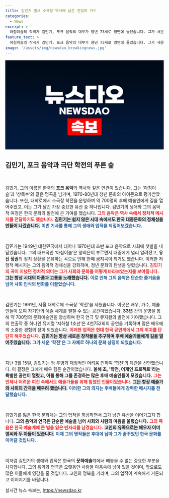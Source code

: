 ```yaml
---
title: 김민기 별세 소극장 역사에 남은 전설의 가수
categories:
  - News
excerpt: >
  아침이슬의 작곡가 김민기, 포크 음악의 대부가 향년 73세로 영면에 들었습니다. 그가 세운 소극장 학전에서 700여 명의 예술인을 키우며 우리 문화의 밑거름이 된 그의 유산은 계속될 것입니다.
feature_text: >
  아침이슬의 작곡가 김민기, 포크 음악의 대부가 향년 73세로 영면에 들었습니다. 그가 세운 소극장 학전에서 700여 명의 예술인을 키우며 우리 문화의 밑거름이 된 그의 유산은 계속될 것입니다.
image: '/assets/img/newsdao_breakingnews.jpg'
---
```


<p><img src="/assets/img/newsdao_breakingnews.jpg" alt="implanttips 속보" /></p>

<h2 data-ke-size="size26">김민기, 포크 음악과 극단 학전의 푸른 숲</h2>

<p data-ke-size="size16">&nbsp;</p>

<p>김민기, 그의 이름은 한국의 <b>포크 음악</b>의 역사와 깊은 연관이 있습니다. 그는 ‘아침이슬’과 ‘상록수’와 같은 명곡을 남기며, 1970-80년대 청년 문화의 아이콘으로 평가받았습니다. 또한, 대학로에서 소극장 학전을 운영하며 약 700명의 후배 예술인에게 길을 열어주었고, 이는 그가 남긴 가장 중요한 유산 중 하나입니다. 김민기의 생애와 그의 음악적 여정은 한국 문화의 발전에 큰 기여를 했습니다. <b><span style="color: #ee2323;">그의 음악은 역사 속에서 정치적 메시지를 전달하기도 했습니다.</span></b> <b><span style="background-color: #21538527;">김민기는 쉽지 않은 시대 속에서도 한국 대중문화의 정체성을 만들어 나갔습니다.</span></b> <b><span style="color: #1a5490;">이번 기사를 통해 그의 생애와 업적을 되짚어보겠습니다.</span></b></p>

<p data-ke-size="size16">&nbsp;</p>

<p>김민기는 1949년 대한민국에서 태어나 1970년대 초반 포크 음악으로 사회에 첫발을 내딛었습니다. 그의 대표곡인 ‘아침이슬’은 양희은이 부르면서 대중에게 널리 알려졌고, <b>유신 정권</b>의 정치 상황을 은유하는 곡으로 인해 한때 금지곡이 되기도 했습니다. 이러한 저항적 메시지는 그의 음악적 정체성을 강화하며, 청년 문화의 탄생을 알렸습니다. <b><span style="color: #ee2323;">김민기의 곡이 지녔던 정치적 의미는 그가 사회와 문화를 어떻게 바라보았는지를 보여줍니다.</span></b> <b><span style="background-color: #21538527;">그는 항상 시대의 아픔과 고통을 노래했습니다.</span></b> <b><span style="color: #1a5490;">이로 인해 그의 음악은 단순한 즐거움을 넘어 사회 인식의 변화를 이끌었습니다.</span></b></p>

<p data-ke-size="size16">&nbsp;</p>

<p>김민기는 1991년, 서울 대학로에 소극장 '학전'을 세웠습니다. 이곳은 배우, 가수, 예술인들이 모여 자기만의 예술 세계를 펼칠 수 있는 공간이었습니다. <b>33년</b> 간의 운영을 통해 약 700명의 문화예술인을 양성하며 한국 연극 및 뮤지컬의 발전에 기여했습니다. 그의 연출작 중 하나인 뮤지컬 ‘지하철 1호선’은 4천752회의 공연을 기록하며 많은 배우에게 소중한 경험의 장이 되었습니다. <b><span style="color: #ee2323;">이러한 업적은 현대 한국 공연계에서 그의 위치를 단단히 해주었습니다.</span></b> <b><span style="background-color: #21538527;">김민기는 항상 새로운 창작물을 추구하며 후배 예술가들에게 길을 열어주었습니다.</span></b> <b><span style="color: #1a5490;">그가 세운 '학전'은 그 자체로 하나의 문화 상징이 되었습니다.</span></b></p>

<p data-ke-size="size16">&nbsp;</p>

<p>지난 3월 15일, 김민기는 암 투병과 재정적인 어려움 인하여 ‘학전’의 폐관을 선언했습니다. 이 결정은 그에게 매우 힘든 순간이었습니다. <b>올해 초, '학전, 어게인 프로젝트'라는 특별한 공연이 열렸고, 이를 통해 그를 존경하는 많은 후배 예술인들이 모였습니다.</b>  <b><span style="color: #ee2323;">그는 언제나 어려운 여건 속에서도 예술가들을 위해 힘썼던 인물이었습니다.</span></b> <b><span style="background-color: #21538527;">그는 항상 예술가와 사회의 간극을 메우려 했습니다.</span></b> <b><span style="color: #1a5490;">이러한 그의 의지는 후배들에게 강력한 메시지를 전달했습니다.</span></b></p>

<p data-ke-size="size16">&nbsp;</p>

<p>김민기를 잃은 한국 문화계는 그의 업적을 회상하면서 그가 남긴 유산을 이어가고자 합니다. <b>그의 음악과 연극은 단순한 예술을 넘어 사회와 사람의 마음을 울렸습니다.</b> <b><span style="color: #ee2323;">그의 죽음은 한국 예술계에 큰 별을 잃은 빈자리를 남겼습니다.</span></b> <b><span style="background-color: #21538527;">고인의 유족으로는 배우자 이미영씨와 두 아들이 있습니다.</span></b> <b><span style="color: #1a5490;">이제 그의 명작들은 후대에 남아 그가 꿈꾸었던 한국 문화를 이어갈 것입니다.</span></b> </p>

<p data-ke-size="size16">&nbsp;</p>

<p>이처럼 김민기의 생애와 업적은 한국의 <b>문화예술</b>계에서 빼놓을 수 없는 중요한 부분을 차지합니다. 그의 음악과 연극은 오랫동안 사람들 마음속에 남아 있을 것이며, 앞으로도 많은 이들에게 영감을 줄 것입니다. 고인의 명복을 기리며, 그의 업적이 계속해서 거론되고 이어지기를 바랍니다. </p>
실시간 뉴스 속보는, <a href="https://newsdao.kr" rel="dofollow">https://newsdao.kr</a>


